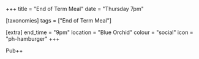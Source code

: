 +++
title = "End of Term Meal"
date = "Thursday 7pm"

[taxonomies]
tags = ["End of Term Meal"]

[extra]
end_time = "9pm"
location = "Blue Orchid"
colour = "social"
icon = "ph-hamburger"
+++

Pub++